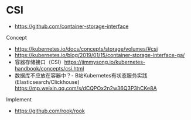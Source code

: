 # CSI
- https://github.com/container-storage-interface

Concept
- https://kubernetes.io/docs/concepts/storage/volumes/#csi
- https://kubernetes.io/blog/2019/01/15/container-storage-interface-ga/
- 容器存储接口（CSI）https://jimmysong.io/kubernetes-handbook/concepts/csi.html
- 数据库不应放在容器中？- B站Kubernetes有状态服务实践(Elasticsearch/Clickhouse) https://mp.weixin.qq.com/s/dCQPOx2n2w36Q3P3hCKe8A

Implement
- https://github.com/rook/rook
